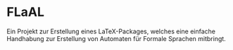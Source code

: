# FLaAL
Ein Projekt zur Erstellung eines LaTeX-Packages, welches eine einfache Handhabung zur Erstellung von Automaten für Formale Sprachen mitbringt.
